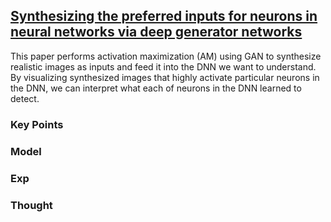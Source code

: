 ## [Synthesizing the preferred inputs for neurons in neural networks via deep generator networks](https://www.google.com.tw/url?sa=t&rct=j&q=&esrc=s&source=web&cd=1&ved=0ahUKEwj_jOqc6dvQAhWKfbwKHaG3B8YQFggaMAA&url=https%3A%2F%2Farxiv.org%2Fabs%2F1605.09304&usg=AFQjCNFSkaNfiK04_LFwaUwo5l4yD4sfcw&sig2=52CYBnpnwFlgjs5s3ov-bw)

This paper performs activation maximization (AM) using GAN to synthesize realistic images as inputs and feed it into the DNN we want to understand.
By visualizing synthesized images that highly activate particular neurons in the DNN, we can interpret what each of neurons in the DNN learned to detect.

### Key Points



### Model


### Exp


### Thought

